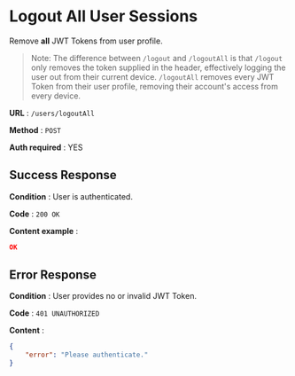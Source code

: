 # Logout All User Sessions

Remove **all** JWT Tokens from user profile.

> Note: The difference between `/logout` and `/logoutAll` is that `/logout` only removes the token supplied in the header, effectively logging the user out from their current device. `/logoutAll` removes every JWT Token from their user profile, removing their account's access from every device.

**URL** : `/users/logoutAll`

**Method** : `POST`

**Auth required** : YES

## Success Response

**Condition** : User is authenticated.

**Code** : `200 OK`

**Content example** : 
```json
OK
```

## Error Response
**Condition** : User provides no or invalid JWT Token.

**Code** : `401 UNAUTHORIZED`

**Content** :

```json
{
    "error": "Please authenticate."
}
```